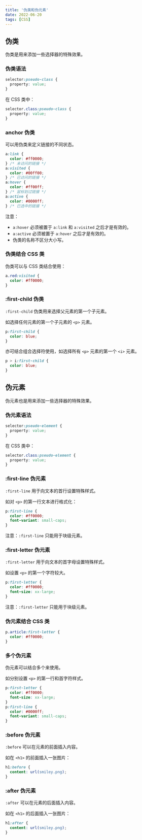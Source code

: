 ```yaml
---
title: '伪类和伪元素'
date: 2022-06-20
tags: [CSS]
---
```


## 伪类

伪类是用来添加一些选择器的特殊效果。

### 伪类语法

```css
selector:pseudo-class {
  property: value;
}
```

在 CSS 类中：

```css
selector.class:pseudo-class {
  property: value;
}
```

### anchor 伪类

可以用伪类来定义链接的不同状态。

```css
a:link {
  color: #ff0000;
} /* 未访问的链接 */
a:visited {
  color: #00ff00;
} /* 已访问的链接 */
a:hover {
  color: #ff00ff;
} /* 鼠标划过链接 */
a:active {
  color: #0000ff;
} /* 已选中的链接 */
```

注意：

- `a:hover` 必须被置于 `a:link` 和 `a:visited` 之后才是有效的。
- `a:active` 必须被置于 `a:hover` 之后才是有效的。
- 伪类的名称不区分大小写。

### 伪类结合 CSS 类

伪类可以与 CSS 类结合使用：

```css
a.red:visited {
  color: #ff0000;
}
```

### :first-child 伪类

`:first-child` 伪类用来选择父元素的第一个子元素。

如选择任何元素的第一个子元素的 `<p>` 元素。

```css
p:first-child {
  color: blue;
}
```

亦可结合组合选择符使用，如选择所有 `<p>` 元素的第一个 `<i>` 元素。

```css
p > i:first-child {
  color: blue;
}
```

## 伪元素

伪元素也是用来添加一些选择器的特殊效果。

### 伪元素语法

```css
selector:pseudo-element {
  property: value;
}
```

在 CSS 类中：

```css
selector.class:pseudo-element {
  property: value;
}
```

### :first-line 伪元素

`:first-line` 用于向文本的首行设置特殊样式。

如对 `<p>` 的第一行文本进行格式化：

```css
p:first-line {
  color: #ff0000;
  font-variant: small-caps;
}
```

注意：`:first-line` 只能用于块级元素。

### :first-letter 伪元素

`:first-letter` 用于向文本的首字母设置特殊样式。

如设置 `<p>` 的第一个字符较大。

```css
p:first-letter {
  color: #ff0000;
  font-size: xx-large;
}
```

注意：`:first-letter` 只能用于块级元素。

### 伪元素结合 CSS 类

```css
p.article:first-letter {
  color: #ff0000;
}
```

### 多个伪元素

伪元素可以结合多个来使用。

如分别设置 `<p>` 的第一行和首字符样式。

```css
p:first-letter {
  color: #ff0000;
  font-size: xx-large;
}
p:first-line {
  color: #0000ff;
  font-variant: small-caps;
}
```

### :before 伪元素

`:before` 可以在元素的前面插入内容。

如在 `<h1>` 的前面插入一张图片：

```css
h1:before {
  content: url(smiley.png);
}
```

### :after 伪元素

`:after` 可以在元素的后面插入内容。

如在 `<h1>` 的后面插入一张图片：

```css
h1:after {
  content: url(smiley.png);
}
```
